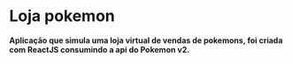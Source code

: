 <h1><strong>Loja pokemon<strong></h1>

Aplicação que simula uma loja virtual de vendas de pokemons, foi criada com ReactJS consumindo a api do Pokemon v2.
